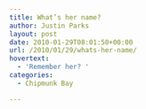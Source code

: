 ```yaml
---
title: What’s her name?
author: Justin Parks
layout: post
date: 2010-01-29T08:01:50+00:00
url: /2010/01/29/whats-her-name/
hovertext:
  - 'Remember her? '
categories:
  - Chipmunk Bay

---
```

